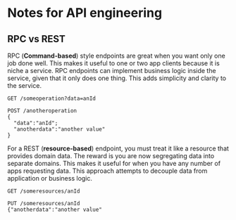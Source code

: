 # Notes for API engineering

## RPC vs REST

RPC (**Command-based**) style endpoints are great when you want only one job done well. This makes it useful to one or two app clients because it is niche a service. RPC endpoints can implement business logic inside the service, given that it only does one thing. This adds simplicity and clarity to the service.

```HTTP
GET /someoperation?data=anId

POST /anotheroperation
{
  "data":"anId";
  "anotherdata":"another value"
}
```

For a REST (**resource-based**) endpoint, you must treat it like a resource that provides domain data. The reward is you are now segregating data into separate domains. This makes it useful for when you have any number of apps requesting data. This approach attempts to decouple data from application or business logic.

```HTTP
GET /someresources/anId

PUT /someresources/anId
{"anotherdata":"another value"
```
